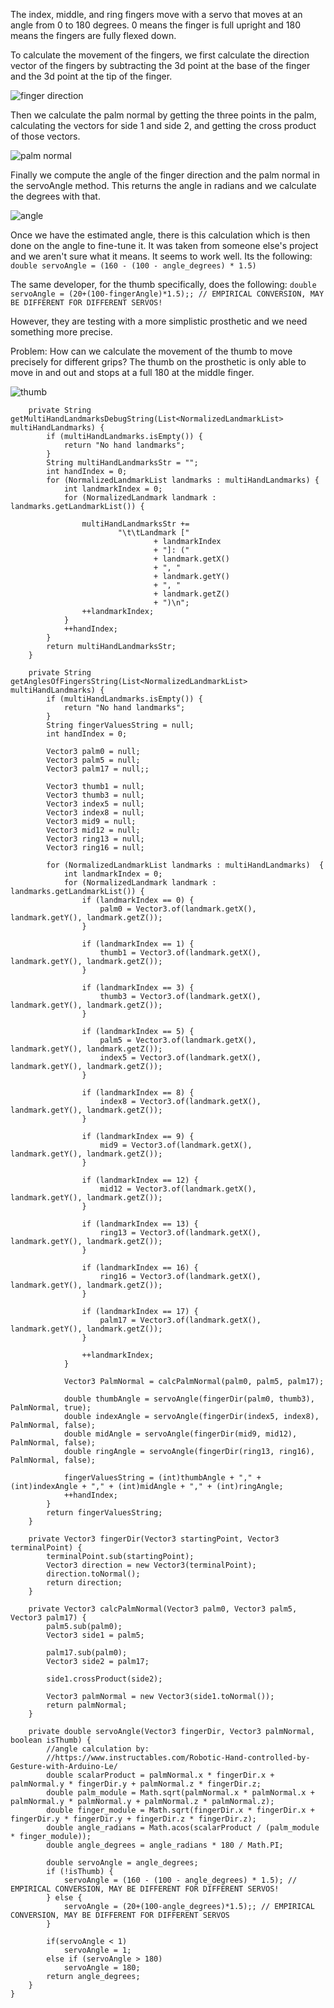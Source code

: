 The index, middle, and ring fingers move with a servo that moves
at an angle from 0 to 180 degrees. 0 means the finger is full upright and
180 means the fingers are fully flexed down.

To calculate the movement of the fingers, we first calculate the direction vector of the fingers 
by subtracting the 3d point at the base of the finger and the 3d point at the tip of the finger.

![finger direction](./img/finger-dir.png)

Then we calculate the palm normal by getting the three points in the palm, 
calculating the vectors for side 1 and side 2, and getting the cross product
of those vectors.

![palm normal](./img/palm-normal.png)

Finally we compute the angle of the finger direction and the palm normal in the 
servoAngle method. This returns the angle in radians and we calculate the degrees
with that.

![angle](./img/angle.png)

Once we have the estimated angle, there is this calculation which is then done on the angle to fine-tune it. It was taken
from someone else's project and we aren't sure what it means. It seems to work well. Its the following:
  `double servoAngle = (160 - (100 - angle_degrees) * 1.5)`

The same developer, for the thumb specifically, does the following:
  `double servoAngle = (20+(100-fingerAngle)*1.5);; // EMPIRICAL CONVERSION, MAY BE DIFFERENT FOR DIFFERENT SERVOS!`

However, they are testing with a more simplistic prosthetic and we need something more precise.

Problem: How can we calculate the movement of the thumb to move precisely for different grips? The thumb on the prosthetic is
only able to move in and out and stops at a full 180 at the middle finger.

![thumb](./img/thumb.png)


```
    private String getMultiHandLandmarksDebugString(List<NormalizedLandmarkList> multiHandLandmarks) {
        if (multiHandLandmarks.isEmpty()) {
            return "No hand landmarks";
        }
        String multiHandLandmarksStr = "";
        int handIndex = 0;
        for (NormalizedLandmarkList landmarks : multiHandLandmarks) {
            int landmarkIndex = 0;
            for (NormalizedLandmark landmark : landmarks.getLandmarkList()) {

                multiHandLandmarksStr +=
                        "\t\tLandmark ["
                                + landmarkIndex
                                + "]: ("
                                + landmark.getX()
                                + ", "
                                + landmark.getY()
                                + ", "
                                + landmark.getZ()
                                + ")\n";
                ++landmarkIndex;
            }
            ++handIndex;
        }
        return multiHandLandmarksStr;
    }

    private String getAnglesOfFingersString(List<NormalizedLandmarkList> multiHandLandmarks) {
        if (multiHandLandmarks.isEmpty()) {
            return "No hand landmarks";
        }
        String fingerValuesString = null;
        int handIndex = 0;

        Vector3 palm0 = null;
        Vector3 palm5 = null;
        Vector3 palm17 = null;;

        Vector3 thumb1 = null;
        Vector3 thumb3 = null;
        Vector3 index5 = null;
        Vector3 index8 = null;
        Vector3 mid9 = null;
        Vector3 mid12 = null;
        Vector3 ring13 = null;
        Vector3 ring16 = null;

        for (NormalizedLandmarkList landmarks : multiHandLandmarks)  {
            int landmarkIndex = 0;
            for (NormalizedLandmark landmark : landmarks.getLandmarkList()) {
                if (landmarkIndex == 0) {
                    palm0 = Vector3.of(landmark.getX(), landmark.getY(), landmark.getZ());
                }

                if (landmarkIndex == 1) {
                    thumb1 = Vector3.of(landmark.getX(), landmark.getY(), landmark.getZ());
                }

                if (landmarkIndex == 3) {
                    thumb3 = Vector3.of(landmark.getX(), landmark.getY(), landmark.getZ());
                }

                if (landmarkIndex == 5) {
                    palm5 = Vector3.of(landmark.getX(), landmark.getY(), landmark.getZ());
                    index5 = Vector3.of(landmark.getX(), landmark.getY(), landmark.getZ());
                }

                if (landmarkIndex == 8) {
                    index8 = Vector3.of(landmark.getX(), landmark.getY(), landmark.getZ());
                }

                if (landmarkIndex == 9) {
                    mid9 = Vector3.of(landmark.getX(), landmark.getY(), landmark.getZ());
                }

                if (landmarkIndex == 12) {
                    mid12 = Vector3.of(landmark.getX(), landmark.getY(), landmark.getZ());
                }

                if (landmarkIndex == 13) {
                    ring13 = Vector3.of(landmark.getX(), landmark.getY(), landmark.getZ());
                }

                if (landmarkIndex == 16) {
                    ring16 = Vector3.of(landmark.getX(), landmark.getY(), landmark.getZ());
                }

                if (landmarkIndex == 17) {
                    palm17 = Vector3.of(landmark.getX(), landmark.getY(), landmark.getZ());
                }

                ++landmarkIndex;
            }

            Vector3 PalmNormal = calcPalmNormal(palm0, palm5, palm17);

            double thumbAngle = servoAngle(fingerDir(palm0, thumb3), PalmNormal, true);
            double indexAngle = servoAngle(fingerDir(index5, index8), PalmNormal, false);
            double midAngle = servoAngle(fingerDir(mid9, mid12), PalmNormal, false);
            double ringAngle = servoAngle(fingerDir(ring13, ring16), PalmNormal, false);

            fingerValuesString = (int)thumbAngle + "," + (int)indexAngle + "," + (int)midAngle + "," + (int)ringAngle;
            ++handIndex;
        }
        return fingerValuesString;
    }

    private Vector3 fingerDir(Vector3 startingPoint, Vector3 terminalPoint) {
        terminalPoint.sub(startingPoint);
        Vector3 direction = new Vector3(terminalPoint);
        direction.toNormal();
        return direction;
    }

    private Vector3 calcPalmNormal(Vector3 palm0, Vector3 palm5, Vector3 palm17) {
        palm5.sub(palm0);
        Vector3 side1 = palm5;

        palm17.sub(palm0);
        Vector3 side2 = palm17;

        side1.crossProduct(side2);

        Vector3 palmNormal = new Vector3(side1.toNormal());
        return palmNormal;
    }

    private double servoAngle(Vector3 fingerDir, Vector3 palmNormal, boolean isThumb) {
        //angle calculation by:
        //https://www.instructables.com/Robotic-Hand-controlled-by-Gesture-with-Arduino-Le/
        double scalarProduct = palmNormal.x * fingerDir.x + palmNormal.y * fingerDir.y + palmNormal.z * fingerDir.z;
        double palm_module = Math.sqrt(palmNormal.x * palmNormal.x + palmNormal.y * palmNormal.y + palmNormal.z * palmNormal.z);
        double finger_module = Math.sqrt(fingerDir.x * fingerDir.x + fingerDir.y * fingerDir.y + fingerDir.z * fingerDir.z);
        double angle_radians = Math.acos(scalarProduct / (palm_module * finger_module));
        double angle_degrees = angle_radians * 180 / Math.PI;

        double servoAngle = angle_degrees;
        if (!isThumb) {
            servoAngle = (160 - (100 - angle_degrees) * 1.5); // EMPIRICAL CONVERSION, MAY BE DIFFERENT FOR DIFFERENT SERVOS!
        } else {
            servoAngle = (20+(100-angle_degrees)*1.5);; // EMPIRICAL CONVERSION, MAY BE DIFFERENT FOR DIFFERENT SERVOS
        }

        if(servoAngle < 1)
            servoAngle = 1;
        else if (servoAngle > 180)
            servoAngle = 180;
        return angle_degrees;
    }
}
```